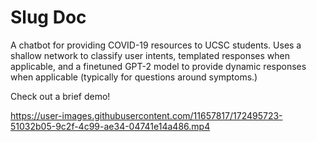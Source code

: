 # Slug Doc

A chatbot for providing COVID-19 resources to UCSC students. Uses a shallow network to classify user intents, templated responses when applicable, and a finetuned GPT-2 model to provide dynamic responses when applicable (typically for questions around symptoms.)


Check out a brief demo!




https://user-images.githubusercontent.com/11657817/172495723-51032b05-9c2f-4c99-ae34-04741e14a486.mp4


